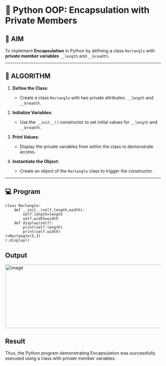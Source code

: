 # 🐍 Python OOP: Encapsulation with Private Members

## 🎯 AIM

To implement **Encapsulation** in Python by defining a class `Rectangle` with **private member variables** `__length` and `__breadth`.

---

## 🧠 ALGORITHM

1. **Define the Class**:
   - Create a class `Rectangle` with two private attributes: `__length` and `__breadth`.

2. **Initialize Variables**:
   - Use the `__init__()` constructor to set initial values for `__length` and `__breadth`.

3. **Print Values**:
   - Display the private variables from within the class to demonstrate access.

4. **Instantiate the Object**:
   - Create an object of the `Rectangle` class to trigger the constructor.

---

## 💻 Program
```
class Rectangle:
    def __init__(self,length,width):
        self.length=length
        self.width=width
    def display(self):
        print(self.length)
        print(self.width)
r=Rectangle(5,3)
r.display()
```
## Output
<img width="752" height="206" alt="image" src="https://github.com/user-attachments/assets/3c1bf8ce-439f-4793-a05c-b6558f9db0ab" />

## Result
Thus, the Python program demonstrating Encapsulation was successfully executed using a class with private member variables.
